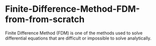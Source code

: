 # Finite-Difference-Method-FDM-from-from-scratch
Finite Difference Method (FDM) is one of the methods used to solve differential equations that are difficult or impossible to solve analytically.

